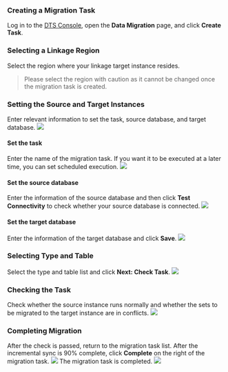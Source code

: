 ### Creating a Migration Task
Log in to the [DTS Console](https://console.cloud.tencent.com/dtsnew), open the **Data Migration** page, and click **Create Task**.

### Selecting a Linkage Region
Select the region where your linkage target instance resides.
>Please select the region with caution as it cannot be changed once the migration task is created.

### Setting the Source and Target Instances
Enter relevant information to set the task, source database, and target database.
![](https://main.qcloudimg.com/raw/c09545143ad3bc106d0f827067b91677.png)
#### Set the task
Enter the name of the migration task. If you want it to be executed at a later time, you can set scheduled execution.
![](https://main.qcloudimg.com/raw/286fd5ccef05146bea9dd758d6634db5.png)
#### Set the source database
Enter the information of the source database and then click **Test Connectivity** to check whether your source database is connected.
![](https://main.qcloudimg.com/raw/e4f49a7296ca2322341272d7d5bdda7d.png)

#### Set the target database
Enter the information of the target database and click **Save**.
![](https://main.qcloudimg.com/raw/58807df689398099800be9b2970ed03b.png)

### Selecting Type and Table
Select the type and table list and click **Next: Check Task**.
![](https://main.qcloudimg.com/raw/96ed794fa406ee0004ee3682ef3b0d5e.png)

### Checking the Task
Check whether the source instance runs normally and whether the sets to be migrated to the target instance are in conflicts.
![](https://main.qcloudimg.com/raw/204d55e7b3c700c4ed62419c879513c5.png)


### Completing Migration
After the check is passed, return to the migration task list. After the incremental sync is 90% complete, click **Complete** on the right of the migration task.
![](https://main.qcloudimg.com/raw/120798d5f56bf2db4f68d6203939c718.png)
The migration task is completed.
![](https://main.qcloudimg.com/raw/030ccd93878ef42e924f6fe5cd2b510e.png)
